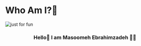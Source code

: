 # Who Am I?🤙

<img align="center" src="![github-contribution-grid-snake](https://user-images.githubusercontent.com/106168428/190207374-614dd339-b72c-4fed-bec0-69e1c83d741d.svg)" alt="just for fun" />

<h3 align="center">Hello👋 I am Masoomeh Ebrahimzadeh 👼🏻</h3>
